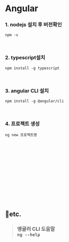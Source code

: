 # Angular

### 1. nodejs 설치 후 버전확인
``` 
npm -v
```
<br>

### 2. typescript설치
```
npm install -g typescript
```
<br>

### 3. angular CLI 설치
```
npm install -g @angular/cli
```
<br>

### 4. 프로젝트 생성
```
ng new 프로젝트명
```
<br>






<br><br><br><br><br><br>
---
## 📎etc.
> ### 앵귤러 CLI 도움말<br>```ng --help```